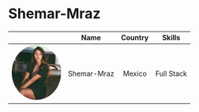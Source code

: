 # Shemar-Mraz

|                                                                         |   Name             |  Country    |  Skills                  |
|:-----------------------------------------------------------------------:|:--------:          |:--------:   |:--------:                |
|<img src="./shemar-mraz.jpg" style="width:100px; border-radius: 50%;">   |   Shemar-Mraz      |  Mexico     |       Full Stack         |

<!--
If needed Add other Info inside ``` ``` 
-->
